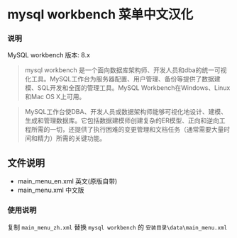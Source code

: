 # mysql workbench 菜单中文汉化

### 说明

MySQL workbench 版本: 8.x

> mysql workbench 是一个面向数据库架构师、开发人员和dba的统一可视化工具。MySQL工作台为服务器配置、用户管理、备份等提供了数据建模、SQL开发和全面的管理工具。MySQL Workbench在Windows、Linux和Mac OS X上可用。



> MySQL工作台使DBA、开发人员或数据架构师能够可视化地设计、建模、生成和管理数据库。它包括数据建模师创建复杂的ER模型、正向和逆向工程所需的一切，还提供了执行困难的变更管理和文档任务（通常需要大量时间和精力）所需的关键功能。



## 文件说明

* main_menu_en.xml 英文(原版自带)
* main_menu.xml 中文版



### 使用说明

复制 `main_menu_zh.xml` 替换 `mysql workbench` 的 `安装目录\data\main_menu.xml`



